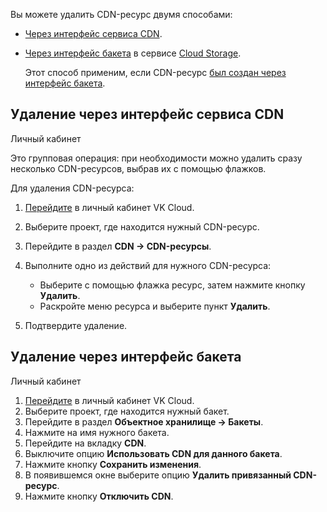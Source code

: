 Вы можете удалить CDN-ресурс двумя способами:

- [Через интерфейс сервиса CDN](#udalenie_cherez_interfeys_servisa_cdn).

- [Через интерфейс бакета](#udalenie_cherez_interfeys_baketa) в сервисе [Cloud Storage](/ru/storage/s3).

  Этот способ применим, если CDN-ресурс [был создан через интерфейс бакета](../create-resource#sozdanie_cherez_interfeys_baketa).

## Удаление через интерфейс сервиса CDN

<tabs>
<tablist>
<tab>Личный кабинет</tab>
</tablist>
<tabpanel>

Это групповая операция: при необходимости можно удалить сразу несколько CDN-ресурсов, выбрав их с помощью флажков.

Для удаления CDN-ресурса:

1. [Перейдите](https://msk.cloud.vk.com/app/) в личный кабинет VK Cloud.
1. Выберите проект, где находится нужный CDN-ресурс.
1. Перейдите в раздел **CDN → CDN-ресурсы**.
1. Выполните одно из действий для нужного CDN-ресурса:

   - Выберите с помощью флажка ресурс, затем нажмите кнопку **Удалить**.
   - Раскройте меню ресурса и выберите пункт **Удалить**.

1. Подтвердите удаление.

</tabpanel>
</tabs>

## Удаление через интерфейс бакета

<tabs>
<tablist>
<tab>Личный кабинет</tab>
</tablist>
<tabpanel>

1. [Перейдите](https://msk.cloud.vk.com/app/) в личный кабинет VK Cloud.
1. Выберите проект, где находится нужный бакет.
1. Перейдите в раздел **Объектное хранилище → Бакеты**.
1. Нажмите на имя нужного бакета.
1. Перейдите на вкладку **CDN**.
1. Выключите опцию **Использовать CDN для данного бакета**.
1. Нажмите кнопку **Сохранить изменения**.
1. В появившемся окне выберите опцию **Удалить привязанный CDN-ресурс**.
1. Нажмите кнопку **Отключить CDN**.

</tabpanel>
</tabs>
